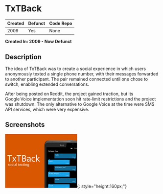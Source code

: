 # TxTBack

| Created | Defunct | Code Repo |
| ------- | ------- | --------- |
| 2009    | Yes      | None |



**Created In: 2009 - Now Defunct**

## Description

The idea of TxTBack was to create a social experience in which users anonymously texted a single phone number, with their messages forwarded to another participant. The pair remained connected until one chose to switch, enabling extended conversations.

After being posted on Reddit, the project gained traction, but its Google Voice implementation soon hit rate‑limit restrictions and the project was shutdown. The only alternative to Google Voice at the time were SMS API services, which were very expensive.

## Screenshots

![Main Menu](./assets/txtback/TxTBack.png){: style="height:160px;"}
